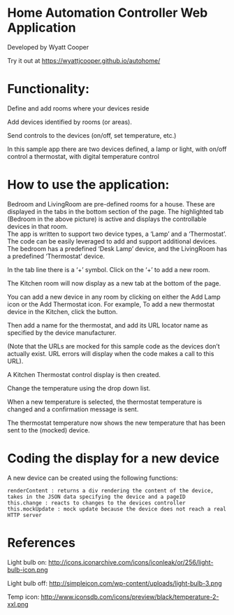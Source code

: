 # Home Automation Controller Web Application

Developed by Wyatt Cooper

Try it out at https://wyattjcooper.github.io/autohome/

# Functionality:

Define and add rooms where your devices reside

Add devices identified by rooms (or areas).

Send controls to the devices (on/off, set temperature, etc.)

In this sample app there are two devices defined, 
a lamp or light, with on/off control
a thermostat, with digital temperature control

# How to use the application:

Bedroom and LivingRoom are pre-defined rooms for a house.  These are displayed in the tabs in the bottom section of the page.  The highlighted tab (Bedroom in the above picture) is active and displays the controllable devices in that room.   
The app is written to support two device types, a ‘Lamp’ and a ‘Thermostat’.  The code can be easily leveraged to add and support additional devices.   
The bedroom has a predefined ‘Desk Lamp’ device, and the LivingRoom has a predefined ‘Thermostat’ device.   

In the tab line there is a ‘+’ symbol.  Click on the ‘+’ to add a new room.   

The Kitchen room will now display as a new tab at the bottom of the page.

You can add a new device in any room by clicking on either the Add Lamp icon or the Add Thermostat icon.  For example, To add a new thermostat device in the Kitchen, click the  button.

Then add a name for the thermostat, and add its URL locator name as specified by the device manufacturer.

(Note that the URLs are mocked for this sample code as the devices don’t actually exist. URL errors will display when the code makes a call to this URL).  

A Kitchen Thermostat control display is then created.          

Change the temperature using the drop down list.

When a new temperature is selected, the thermostat temperature is changed and a confirmation message is sent.

The thermostat temperature now shows the new temperature that has been sent to the (mocked) device.  

# Coding the display for a new device

A new device can be created using the following functions:
	
	renderContent : returns a div rendering the content of the device, takes in the JSON data specifying the device and a pageID
	this.change : reacts to changes to the devices controller
	this.mockUpdate : mock update because the device does not reach a real HTTP server
  
  

# References 

Light bulb on: http://icons.iconarchive.com/icons/iconleak/or/256/light-bulb-icon.png

Light bulb off: http://simpleicon.com/wp-content/uploads/light-bulb-3.png

Temp icon: http://www.iconsdb.com/icons/preview/black/temperature-2-xxl.png


